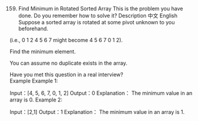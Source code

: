159. Find Minimum in Rotated Sorted Array
This is the problem you have done. Do you remember how to solve it?
Description
中文
English
Suppose a sorted array is rotated at some pivot unknown to you beforehand.

(i.e., 0 1 2 4 5 6 7 might become 4 5 6 7 0 1 2).

Find the minimum element.

You can assume no duplicate exists in the array.

Have you met this question in a real interview?  
Example
Example 1:

Input：[4, 5, 6, 7, 0, 1, 2]
Output：0
Explanation：
The minimum value in an array is 0.
Example 2:

Input：[2,1]
Output：1
Explanation：
The minimum value in an array is 1.